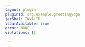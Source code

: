 ```yaml
---
layout: plugin
pluginId: org.example.greetingyoga
jarSha1: INVALID
isJarAvailable: true
error: NONE
violations: []

---
```

